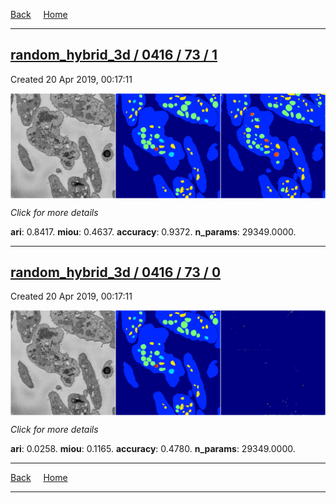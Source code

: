 
[Back](..)&nbsp;&nbsp;&nbsp;&nbsp;&nbsp;[Home](https://leapmanlab.github.io/snapshots)

---

<div class="summary"><a href="1"><h2>random_hybrid_3d / 0416 / 73 / 1</h2></a><p>Created 20 Apr 2019, 00:17:11
</p><a href="1"><img src="1/media/summary.png" align="center"></a><p>
<i>Click for more details</i>
</p></div>

**ari**: 0.8417. **miou**: 0.4637. **accuracy**: 0.9372. **n_params**: 29349.0000. 

---

<div class="summary"><a href="0"><h2>random_hybrid_3d / 0416 / 73 / 0</h2></a><p>Created 20 Apr 2019, 00:17:11
</p><a href="0"><img src="0/media/summary.png" align="center"></a><p>
<i>Click for more details</i>
</p></div>

**ari**: 0.0258. **miou**: 0.1165. **accuracy**: 0.4780. **n_params**: 29349.0000. 

---

[Back](..)&nbsp;&nbsp;&nbsp;&nbsp;&nbsp;[Home](https://leapmanlab.github.io/snapshots)

---